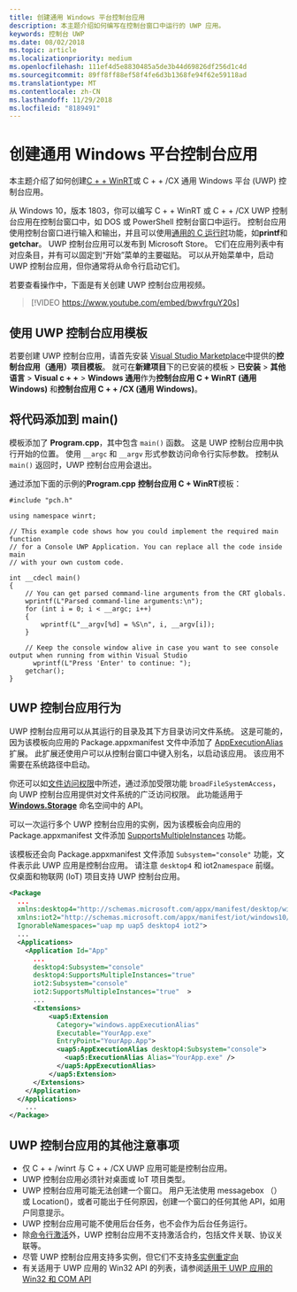 ```yaml
---
title: 创建通用 Windows 平台控制台应用
description: 本主题介绍如何编写在控制台窗口中运行的 UWP 应用。
keywords: 控制台 UWP
ms.date: 08/02/2018
ms.topic: article
ms.localizationpriority: medium
ms.openlocfilehash: 111ef4d5e8830485a5de3b44d69826df256d1c4d
ms.sourcegitcommit: 89ff8ff88ef58f4fe6d3b1368fe94f62e59118ad
ms.translationtype: MT
ms.contentlocale: zh-CN
ms.lasthandoff: 11/29/2018
ms.locfileid: "8189491"
---
```

# <a name="create-a-universal-windows-platform-console-app"></a>创建通用 Windows 平台控制台应用

本主题介绍了如何创建[C + + WinRT](/windows/uwp/cpp-and-winrt-apis/intro-to-using-cpp-with-winrt)或 C + + /CX 通用 Windows 平台 (UWP) 控制台应用。

从 Windows 10，版本 1803，你可以编写 C + + WinRT 或 C + + /CX UWP 控制台应用在控制台窗口中，如 DOS 或 PowerShell 控制台窗口中运行。 控制台应用使用控制台窗口进行输入和输出，并且可以使用[通用的 C 运行时](/cpp/c-runtime-library/reference/crt-alphabetical-function-reference)功能，如**printf**和**getchar**。 UWP 控制台应用可以发布到 Microsoft Store。 它们在应用列表中有对应条目，并有可以固定到“开始”菜单的主要磁贴。 可以从开始菜单中，启动 UWP 控制台应用，但你通常将从命令行启动它们。

若要查看操作中，下面是有关创建 UWP 控制台应用视频。

> [!VIDEO https://www.youtube.com/embed/bwvfrguY20s]

## <a name="use-a-uwp-console-app-template"></a>使用 UWP 控制台应用模板 

若要创建 UWP 控制台应用，请首先安装 [Visual Studio Marketplace](https://marketplace.visualstudio.com/items?itemName=AndrewWhitechapelMSFT.ConsoleAppUniversal)中提供的**控制台应用（通用）项目模板**。 就可在**新建项目**下的已安装的模板 > **已安装** > **其他语言** > **Visual c + +** > **Windows 通用**作为**控制台应用 C + WinRT (通用 Windows)** 和**控制台应用 C + + /CX (通用 Windows)**。

## <a name="add-your-code-to-main"></a>将代码添加到 main()

模板添加了 **Program.cpp**，其中包含 `main()` 函数。 这是 UWP 控制台应用中执行开始的位置。 使用 `__argc` 和 `__argv` 形式参数访问命令行实际参数。 控制从 `main()` 返回时，UWP 控制台应用会退出。

通过添加下面的示例的**Program.cpp** **控制台应用 C + WinRT**模板：

```cppwinrt
#include "pch.h"

using namespace winrt;

// This example code shows how you could implement the required main function
// for a Console UWP Application. You can replace all the code inside main
// with your own custom code.

int __cdecl main()
{
    // You can get parsed command-line arguments from the CRT globals.
    wprintf(L"Parsed command-line arguments:\n");
    for (int i = 0; i < __argc; i++)
    {
        wprintf(L"__argv[%d] = %S\n", i, __argv[i]);
    }

    // Keep the console window alive in case you want to see console output when running from within Visual Studio
      wprintf(L"Press 'Enter' to continue: ");
    getchar();
}
```

## <a name="uwp-console-app-behavior"></a>UWP 控制台应用行为

UWP 控制台应用可以从其运行的目录及其下方目录访问文件系统。 这是可能的，因为该模板向应用的 Package.appxmanifest 文件中添加了 [AppExecutionAlias](https://docs.microsoft.com/uwp/schemas/appxpackage/uapmanifestschema/element-uap5-appexecutionalias) 扩展。 此扩展还使用户可以从控制台窗口中键入别名，以启动该应用。 该应用不需要在系统路径中启动。

你还可以如[文件访问权限](https://docs.microsoft.com/windows/uwp/files/file-access-permissions)中所述，通过添加受限功能 `broadFileSystemAccess`，向 UWP 控制台应用提供对文件系统的广泛访问权限。 此功能适用于 [**Windows.Storage**](https://msdn.microsoft.com/library/windows/apps/BR227346) 命名空间中的 API。

可以一次运行多个 UWP 控制台应用的实例，因为该模板会向应用的 Package.appxmanifest 文件添加 [SupportsMultipleInstances](multi-instance-uwp.md) 功能。

该模板还会向 Package.appxmanifest 文件添加 `Subsystem="console"` 功能，文件表示此 UWP 应用是控制台应用。 请注意 `desktop4` 和 iot2`namespace` 前缀。 仅桌面和物联网 (IoT) 项目支持 UWP 控制台应用。

```xml
<Package
  ...
  xmlns:desktop4="http://schemas.microsoft.com/appx/manifest/desktop/windows10/4" 
  xmlns:iot2="http://schemas.microsoft.com/appx/manifest/iot/windows10/2" 
  IgnorableNamespaces="uap mp uap5 desktop4 iot2">
  ...
  <Applications>
    <Application Id="App"
      ...
      desktop4:Subsystem="console" 
      desktop4:SupportsMultipleInstances="true" 
      iot2:Subsystem="console" 
      iot2:SupportsMultipleInstances="true"  >
      ...
      <Extensions>
          <uap5:Extension 
            Category="windows.appExecutionAlias" 
            Executable="YourApp.exe" 
            EntryPoint="YourApp.App">
            <uap5:AppExecutionAlias desktop4:Subsystem="console">
              <uap5:ExecutionAlias Alias="YourApp.exe" />
            </uap5:AppExecutionAlias>
          </uap5:Extension>
      </Extensions>
    </Application>
  </Applications>
    ...
</Package>
```

## <a name="additional-considerations-for-uwp-console-apps"></a>UWP 控制台应用的其他注意事项

- 仅 C + + /winrt 与 C + + /CX UWP 应用可能是控制台应用。
- UWP 控制台应用必须针对桌面或 IoT 项目类型。
- UWP 控制台应用可能无法创建一个窗口。 用户无法使用 messagebox （） 或 Location()，或者可能出于任何原因，创建一个窗口的任何其他 API，如用户同意提示。
- UWP 控制台应用可能不使用后台任务，也不会作为后台任务运行。
- 除[命令行激活](https://blogs.windows.com/buildingapps/2017/07/05/command-line-activation-universal-windows-apps/#5YJUzjBoXCL4MhAe.97)外，UWP 控制台应用不支持激活合约，包括文件关联、协议关联等。
- 尽管 UWP 控制台应用支持多实例，但它们不支持[多实例重定向](multi-instance-uwp.md)
- 有关适用于 UWP 应用的 Win32 API 的列表，请参阅[适用于 UWP 应用的 Win32 和 COM API](https://docs.microsoft.com/uwp/win32-and-com/win32-and-com-for-uwp-apps)
